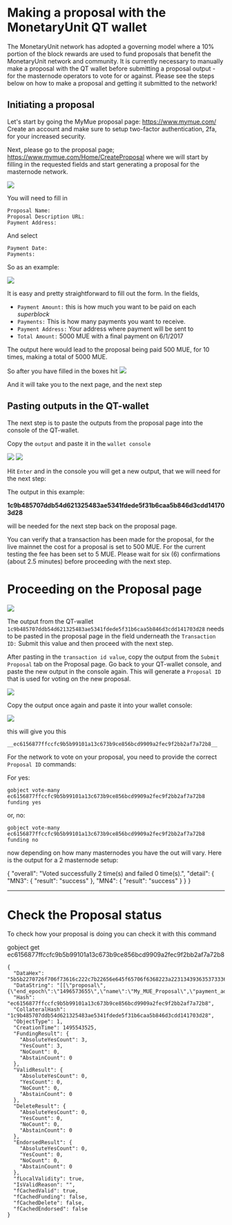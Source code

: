 # Making a proposal with the MonetaryUnit QT wallet

The MonetaryUnit network has adopted a governing model where a 10% portion of the block rewards are used to fund proposals that benefit the MonetaryUnit network and community. It is currently necessary to manually make a proposal with the QT wallet before submitting a proposal output - for the masternode operators to vote for or against. Please see the steps below on how to make a proposal and getting it submitted to the network!

## Initiating a proposal

Let's start by going the MyMue proposal page: https://www.mymue.com/
Create an account and make sure to setup two-factor authentication, 2fa, for your increased security.

Next, please go to the proposal page; https://www.mymue.com/Home/CreateProposal
where we will start by filling in the requested fields and start generating a proposal for the masternode network.

<img src="Images/100-proposal.png" >

You will need to fill in

    Proposal Name:
    Proposal Description URL:
    Payment Address:

And select

    Payment Date:
    Payments:

So as an example:

<img src="Images/101-proposal.png" >

It is easy and pretty straightforward to fill out the form. In the fields,

* `Payment Amount:` this is how much you want to be paid on each *superblock*
* `Payments:`  This is how many payments you want to receive.
* `Payment Address:` Your address where payment will be sent to
* `Total Amount:` 5000 MUE with a final payment on 6/1/2017

The output here would lead to the proposal being paid 500 MUE, for 10 times, making a total of 5000 MUE.

So after you have filled in the boxes hit
<img src="Images/102-proposal.png" >

And it will take you to the next page, and the next step

## Pasting outputs in the QT-wallet

The next step is to paste the outputs from the proposal page into the console of the QT-wallet.

Copy the `output` and paste it in the `wallet console`

<img src="Images/103-proposal.png" >

<img src="Images/104-proposal.png" >

Hit `Enter` and in the console you will get a new output, that we will need for the next step:

The output in this example:    

  __1c9b485707ddb54d621325483ae5341fdede5f31b6caa5b846d3cdd141703d28__

will be needed for the next step back on the proposal page.

You can verify that a transaction has been made for the proposal, for the live mainnet the cost for a proposal is set to 500 MUE. For the current testing the fee has been set to 5 MUE. Please wait for six (6) confirmations (about 2.5 minutes) before proceeding with the next step.

# Proceeding on the Proposal page

<img src="Images/105-proposal.png" >

The output from the QT-wallet `1c9b485707ddb54d621325483ae5341fdede5f31b6caa5b846d3cdd141703d28`
needs to be pasted in the proposal page in the field underneath the `Transaction ID:`
Submit this value and then proceed with the next step.

After pasting in the `transaction id value`, copy the output from the `Submit Proposal` tab on the Proposal page.
Go back to your QT-wallet console, and paste the new output in the console again. This will generate a `Proposal ID` that is used for voting on the new proposal.

<img src="Images/106-proposal.png" >

Copy the output once again and paste it into your wallet console:

<img src="Images/107-proposal.png" >

this will give you this

    __ec6156877ffccfc9b5b99101a13c673b9ce856bcd9909a2fec9f2bb2af7a72b8__

For the network to vote on your proposal, you need to provide the correct `Proposal ID` commands:

For yes:

    gobject vote-many ec6156877ffccfc9b5b99101a13c673b9ce856bcd9909a2fec9f2bb2af7a72b8 funding yes

or, no:

    gobject vote-many ec6156877ffccfc9b5b99101a13c673b9ce856bcd9909a2fec9f2bb2af7a72b8 funding no



now depending on how many masternodes you have the out will vary. Here is the output for a 2 masternode setup:

{
  "overall": "Voted successfully 2 time(s) and failed 0 time(s).",
  "detail": {
    "MN3": {
      "result": "success"
    },
    "MN4": {
      "result": "success"
    }
  }
}

--------------------------------------------------------------

# Check the Proposal status

To check how your proposal is doing you can check it with this command

gobject get ec6156877ffccfc9b5b99101a13c673b9ce856bcd9909a2fec9f2bb2af7a72b8


    {
      "DataHex": "5b5b2270726f706f73616c222c7b22656e645f65706f6368223a2231343936353733363535222c226e616d65223a224d795f4d55455f50726f706f73616c222c227061796d656e745f61646472657373223a22376270427055796938664a594d5673464672504e6141664e69564533336470325571222c227061796d656e745f616d6f756e74223a22313030222c2273746172745f65706f6368223a2231343935363632323535222c2274797065223a312c2275726c223a22687474703a2f2f666f72756d2e70726f706f73616c74616c6b2e6f7267227d5d5d",
      "DataString": "[[\"proposal\",{\"end_epoch\":\"1496573655\",\"name\":\"My_MUE_Proposal\",\"payment_address\":\"7bpBpUyi8fJYMVsFFrPNaAfNiVE33dp2Uq\",\"payment_amount\":\"100\",\"start_epoch\":\"1495662255\",\"type\":1,\"url\":\"http://forum.proposaltalk.org\"}]]",
      "Hash": "ec6156877ffccfc9b5b99101a13c673b9ce856bcd9909a2fec9f2bb2af7a72b8",
      "CollateralHash": "1c9b485707ddb54d621325483ae5341fdede5f31b6caa5b846d3cdd141703d28",
      "ObjectType": 1,
      "CreationTime": 1495543525,
      "FundingResult": {
        "AbsoluteYesCount": 3,
        "YesCount": 3,
        "NoCount": 0,
        "AbstainCount": 0
      },
      "ValidResult": {
        "AbsoluteYesCount": 0,
        "YesCount": 0,
        "NoCount": 0,
        "AbstainCount": 0
      },
      "DeleteResult": {
        "AbsoluteYesCount": 0,
        "YesCount": 0,
        "NoCount": 0,
        "AbstainCount": 0
      },
      "EndorsedResult": {
        "AbsoluteYesCount": 0,
        "YesCount": 0,
        "NoCount": 0,
        "AbstainCount": 0
      },
      "fLocalValidity": true,
      "IsValidReason": "",
      "fCachedValid": true,
      "fCachedFunding": false,
      "fCachedDelete": false,
      "fCachedEndorsed": false
    }
